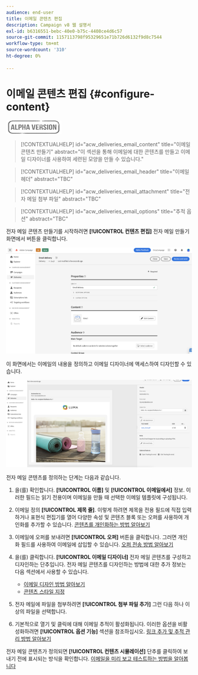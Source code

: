 ```yaml
---
audience: end-user
title: 이메일 콘텐츠 편집
description: Campaign v8 웹 설명서
exl-id: b6316551-bebc-40e0-b75c-4408ce4d6c57
source-git-commit: 1157113798f95329651e71b726d6132f9d8c7544
workflow-type: tm+mt
source-wordcount: '310'
ht-degree: 0%

---
```


# 이메일 콘텐츠 편집 {#configure-content}

![](../assets/do-not-localize/badge.png)

>[!CONTEXTUALHELP]
>id="acw_deliveries_email_content"
>title="이메일 콘텐츠 만들기"
>abstract="이 섹션을 통해 이메일에 대한 콘텐츠를 만들고 이메일 디자이너를 사용하여 세련된 모양을 만들 수 있습니다."

>[!CONTEXTUALHELP]
>id="acw_deliveries_email_header"
>title="이메일 헤더"
>abstract="TBC"

>[!CONTEXTUALHELP]
>id="acw_deliveries_email_attachment"
>title="전자 메일 첨부 파일"
>abstract="TBC"

>[!CONTEXTUALHELP]
>id="acw_deliveries_email_options"
>title="추적 옵션"
>abstract="TBC"

전자 메일 콘텐츠 만들기를 시작하려면 **[!UICONTROL 컨텐츠 편집]** 전자 메일 만들기 화면에서 버튼을 클릭합니다.

![](assets/edit-content.png)

이 화면에서는 이메일의 내용을 정의하고 이메일 디자이너에 액세스하여 디자인할 수 있습니다.

![](assets/content-dashboard.png)

전자 메일 콘텐츠를 정의하는 단계는 다음과 같습니다.

1. 을(를) 확인합니다. **[!UICONTROL 이름]** 및 **[!UICONTROL 이메일에서]** 정보. 이러한 필드는 읽기 전용이며 이메일을 만들 때 선택한 이메일 템플릿에 구성됩니다.

1. 이메일 정의 **[!UICONTROL 제목 줄]**. 이렇게 하려면 제목을 전용 필드에 직접 입력하거나 표현식 편집기를 열어 다양한 속성 및 콘텐츠 블록 또는 오퍼를 사용하여 개인화를 추가할 수 있습니다. [콘텐츠를 개인화하는 방법 알아보기](../personalization/personalize.md)

1. 이메일에 오퍼를 보내려면 **[!UICONTROL 오퍼]** 버튼을 클릭합니다. 그러면 개인화 필드를 사용하여 이메일에 삽입할 수 있습니다. [오퍼 전송 방법 알아보기](offers.md)

1. 을(를) 클릭합니다. **[!UICONTROL 이메일 디자이너]** 전자 메일 콘텐츠를 구성하고 디자인하는 단추입니다. 전자 메일 콘텐츠를 디자인하는 방법에 대한 추가 정보는 다음 섹션에서 사용할 수 있습니다.

   * [이메일 디자인 방법 알아보기](create-email-content.md)
   * [콘텐츠 스타일 지정](get-started-email-style.md)

1. 전자 메일에 파일을 첨부하려면 **[!UICONTROL 첨부 파일 추가]** 그런 다음 하나 이상의 파일을 선택합니다.

   <!--limitation on size + number of files?-->

1. 기본적으로 열기 및 클릭에 대해 이메일 추적이 활성화됩니다. 이러한 옵션을 비활성화하려면 **[!UICONTROL 옵션 기능]** 섹션을 참조하십시오. [링크 추가 및 추적 관리 방법 알아보기](message-tracking.md)

전자 메일 콘텐츠가 정의되면 **[!UICONTROL 컨텐츠 시뮬레이션]** 단추를 클릭하여 보내기 전에 표시되는 방식을 확인합니다. [이메일을 미리 보고 테스트하는 방법을 알아봅니다](../preview-test/preview-test.md)

<!-- show screenshot showing an email fully configured + highlight the simulate content button-->
